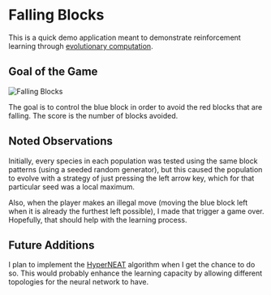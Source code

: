 # Falling Blocks

This is a quick demo application meant to demonstrate reinforcement learning through [evolutionary computation](https://en.wikipedia.org/wiki/Evolutionary_computation).

## Goal of the Game

![Falling Blocks](https://github.com/ljeabmreosn/falling_blocks/master/resources/falling_blocks.gif)

The goal is to control the blue block in order to avoid the red blocks that are falling. The score is the number of blocks avoided.

## Noted Observations
Initially, every species in each population was tested using the same block patterns (using a seeded random generator), but this caused the population to evolve with a strategy of just pressing the left arrow key, which for that particular seed was a local maximum.

Also, when the player makes an illegal move (moving the blue block left when it is already the furthest left possible), I made that trigger a game over. Hopefully, that should help with the learning process.


## Future Additions

I plan to implement the [HyperNEAT]() algorithm when I get the chance to do so. This would probably enhance the learning capacity by allowing different topologies for the neural network to have.
